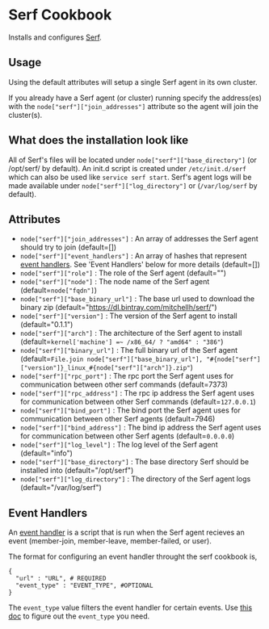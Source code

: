 Serf Cookbook
=============

Installs and configures [Serf](http://www.serfdom.io/).

Usage
-----

Using the default attributes will setup a single Serf agent in its own cluster.

If you already have a Serf agent (or cluster) running specify the address(es) with the 
`node["serf"]["join_addresses"]` attribute so the agent will join the cluster(s).

What does the installation look like
------------------------------------

All of Serf's files will be located under `node["serf"]["base_directory"]` (or /opt/serf/ by default). 
An init.d script is created under `/etc/init.d/serf` which can also be used like `service serf start`. 
Serf's agent logs will be made available under `node["serf"]["log_directory"]` or (`/var/log/serf` by 
default).

Attributes
----------

 * `node["serf"]["join_addresses"]` : An array of addresses the Serf agent should try to join (default=[])
 * `node["serf"]["event_handlers"]` : An array of hashes that represent [event handlers](http://www.serfdom.io/docs/agent/event-handlers.html). See 'Event Handlers' below for more details (default=[])
 * `node["serf"]["role"]` : The role of the Serf agent (default="")
 * `node["serf"]["node"]` : The node name of the Serf agent (default=`node["fqdn"]`)
 * `node["serf"]["base_binary_url"]` : The base url used to download the binary zip (default="https://dl.bintray.com/mitchellh/serf/")
 * `node["serf"]["version"]` : The version of the Serf agent to install (default="0.1.1")
 * `node["serf"]["arch"]` : The architecture of the Serf agent to install (default=`kernel['machine'] =~ /x86_64/ ? "amd64" : "386"`)
 * `node["serf"]["binary_url"]` : The full binary url of the Serf agent (default=`File.join node["serf"]["base_binary_url"], "#{node["serf"]["version"]}_linux_#{node["serf"]["arch"]}.zip"`)
 * `node["serf"]["rpc_port"]` : The rpc port the Serf agent uses for communication between other serf commands (default=7373)
 * `node["serf"]["rpc_address"]` : The rpc ip address the Serf agent uses for communication between other Serf commands (default=`127.0.0.1`)
 * `node["serf"]["bind_port"]` : The bind port the Serf agent uses for communication between other Serf agents (default=7946)
 * `node["serf"]["bind_address"]` : The bind ip address the Serf agent uses for communication between other Serf agents (default=`0.0.0.0`)
 * `node["serf"]["log_level"]` : The log level of the Serf agent (default="info")
 * `node["serf"]["base_directory"]` : The base directory Serf should be installed into (default="/opt/serf")
 * `node["serf"]["log_directory"]` : The directory of the Serf agent logs (default="/var/log/serf")
 
Event Handlers
--------------

An [event handler](http://www.serfdom.io/docs/agent/event-handlers.html) is a script that is run when the Serf agent
recieves an event (member-join, member-leave, member-failed, or user).

The format for configuring an event handler throught the serf cookbook is,

    {
      "url" : "URL", # REQUIRED
      "event_type" : "EVENT_TYPE", #OPTIONAL
    }
    
The `event_type` value filters the event handler for certain events. Use [this doc](http://www.serfdom.io/docs/agent/event-handlers.html) 
to figure out the `event_type` you need.
